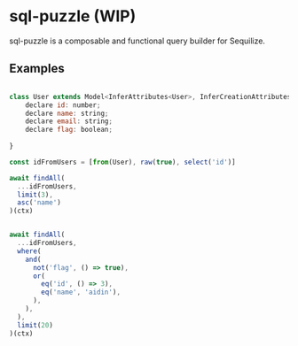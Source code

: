# sql-puzzle (WIP)
sql-puzzle is a composable and functional query builder for Sequilize.

## Examples
```js

class User extends Model<InferAttributes<User>, InferCreationAttributes<User>> {
    declare id: number;
    declare name: string;
    declare email: string;
    declare flag: boolean;
  
}

const idFromUsers = [from(User), raw(true), select('id')]

await findAll(
  ...idFromUsers,
  limit(3),
  asc('name')
)(ctx)


await findAll(
  ...idFromUsers,
  where(
    and(
      not('flag', () => true),
      or(
        eq('id', () => 3),
        eq('name', 'aidin'),
      ),
    ),
  ),
  limit(20)
)(ctx)
```
